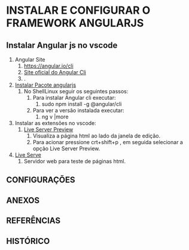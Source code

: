 # INSTALAR E CONFIGURAR O FRAMEWORK ANGULARJS

## Instalar Angular js no vscode

   1. Angular Site
      1. <https://angular.io/cli>
      2. [Site oficial do Angular Cli](https://cli.angular.io/)
      3. .
   2. [Instalar Pacote angularjs](https://angular.io/cli)
      1. No ShellLinux seguir os seguintes passos:
         1. Para instalar Angular cli executar:
            1. sudo npm install -g @angular/cli
         2. Para ver a versão instalada executar:
            1. ng v |more
   3. Instalar as extensões no vscode:
      1. [Live Server Preview](https://marketplace.visualstudio.com/items?itemName=negokaz.live-server-preview)
         1. Visualiza a página html ao lado da janela de edição.
         2. Para acionar pressione crt+shift+p , em seguida selecionar a opção Live Server Preview.
   4. [Live Serve](https://marketplace.visualstudio.com/items?itemName=ritwickdey.LiveServer)
      1. Servidor web para teste de páginas html.

## CONFIGURAÇÕES

## ANEXOS

## REFERÊNCIAS

## HISTÓRICO
